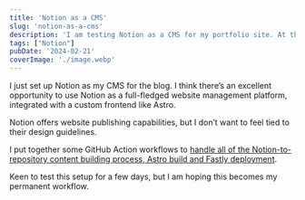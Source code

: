 ```yaml
---
title: 'Notion as a CMS'
slug: 'notion-as-a-cms'
description: 'I am testing Notion as a CMS for my portfolio site. At this time, only blog posts are controlled from Notion but I can expand to projects and other aspects.'
tags: ["Notion"]
pubDate: '2024-02-21'
coverImage: './image.webp'
---
```


I just set up Notion as my CMS for the blog. I think there’s an excellent
opportunity to use Notion as a full-fledged website management platform,
integrated with a custom frontend like Astro.

Notion offers website publishing capabilities, but I don’t want to feel tied to
their design guidelines.

I put together some GitHub Action workflows to
[handle all of the Notion-to-repository content building process, Astro build and Fastly deployment](https://github.com/arunsathiya/portfolio/tree/8af82b79914f0aa1b493c27527372041359e60bd/.github/workflows).

Keen to test this setup for a few days, but I am hoping this becomes my
permanent workflow.
